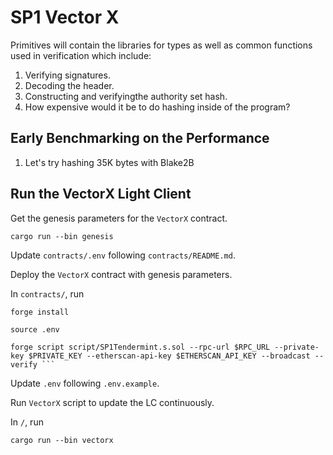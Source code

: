 # SP1 Vector X

Primitives will contain the libraries for types as well as common functions used in verification which include:

1. Verifying signatures.
2. Decoding the header.
3. Constructing and verifyingthe authority set hash.
4. How expensive would it be to do hashing inside of the program?

## Early Benchmarking on the Performance

1. Let's try hashing 35K bytes with Blake2B

## Run the VectorX Light Client

Get the genesis parameters for the `VectorX` contract.

```
cargo run --bin genesis
```

Update `contracts/.env` following `contracts/README.md`.

Deploy the `VectorX` contract with genesis parameters.

In `contracts/`, run

```
forge install

source .env

forge script script/SP1Tendermint.s.sol --rpc-url $RPC_URL --private-key $PRIVATE_KEY --etherscan-api-key $ETHERSCAN_API_KEY --broadcast --verify ```
```

Update `.env` following `.env.example`.

Run `VectorX` script to update the LC continuously.

In `/`, run

```
cargo run --bin vectorx
```